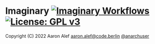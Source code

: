 # Imaginary [![Imaginary Workflows](https://github.com/anarchuser/Imaginary/actions/workflows/Imaginary.yml/badge.svg)](https://github.com/anarchuser/Imaginary/actions) [![License: GPL v3](https://img.shields.io/badge/License-GPLv3-blue.svg)](https://github.com/anarchuser/Imaginary/blob/master/LICENSE)

Copyright (C) 2022 Aaron Alef <aaron.alef@code.berlin> [@anarchuser](https://github.com/anarchuser)
